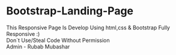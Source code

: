 # Bootstrap-Landing-Page
This  Responsive Page Is Develop Using html,css & Bootstrap Fully Responsive :) <br>
Don`t Use/Steal Code Without Permission <br>
Admin - Rubab Mubashar
